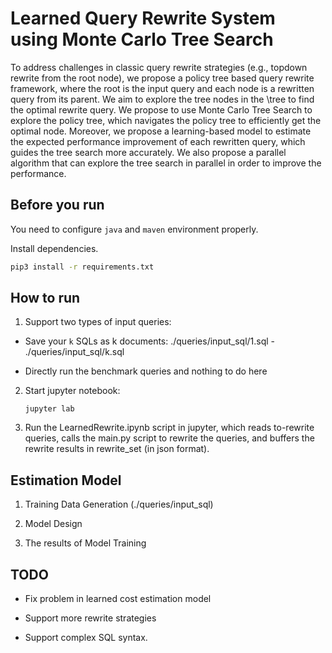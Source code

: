 # Learned Query Rewrite System using Monte Carlo Tree Search

To address challenges in classic query rewrite strategies (e.g., topdown rewrite from the root node), we propose a policy tree based  query rewrite framework, where the root is the input query and each node is a rewritten query from its parent. We aim to explore the tree nodes in the \tree to find the optimal rewrite query. We propose to use Monte Carlo Tree Search to explore the policy tree, which navigates the policy tree to efficiently get the optimal node. Moreover, we propose a learning-based model to  estimate the expected performance improvement of each rewritten query, which guides the tree search more accurately.  We also propose a parallel algorithm that can explore the tree search in parallel in order to improve the performance.  



## Before you run

You need to configure `java` and `maven` environment properly.

Install dependencies.

```bash
pip3 install -r requirements.txt
```

## How to run

1. Support two types of input queries:

- Save your `k` SQLs as k documents: ./queries/input_sql/1.sql - ./queries/input_sql/k.sql 


- Directly run the benchmark queries and nothing to do here 

2. Start jupyter notebook:

   `jupyter lab` 

3. Run the LearnedRewrite.ipynb script in jupyter, which reads to-rewrite queries, calls the main.py script to rewrite the queries, and buffers the rewrite results in rewrite_set (in json format).

## Estimation Model

1. Training Data Generation (./queries/input_sql)



2. Model Design



3. The results of Model Training

   

## TODO

- Fix problem in learned cost estimation model

- Support more rewrite strategies

- Support complex SQL syntax.
